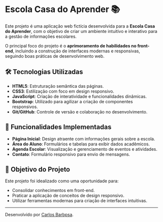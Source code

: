# Escola Casa do Aprender 📚

Este projeto é uma aplicação web fictícia desenvolvida para a **Escola Casa do Aprender**, com o objetivo de criar um ambiente intuitivo e interativo para a gestão de informações escolares. 

O principal foco do projeto é o **aprimoramento de habilidades no front-end**, incluindo a construção de interfaces modernas e responsivas, seguindo boas práticas de desenvolvimento web.

## 🛠️ Tecnologias Utilizadas

- **HTML5**: Estruturação semântica das páginas.
- **CSS3**: Estilização com foco em design responsivo.
- **JavaScript**: Criação de interatividade e funcionalidades dinâmicas.
- **Bootstrap**: Utilizado para agilizar a criação de componentes responsivos.
- **Git/GitHub**: Controle de versão e colaboração no desenvolvimento.

## 🎯 Funcionalidades Implementadas

- **Página Inicial**: Design atraente com informações gerais sobre a escola.
- **Área do Aluno**: Formulários e tabelas para exibir dados acadêmicos.
- **Agenda Escolar**: Visualização e gerenciamento de eventos e atividades.
- **Contato**: Formulário responsivo para envio de mensagens.

## 🚀 Objetivo do Projeto

Este projeto foi idealizado como uma oportunidade para:
- Consolidar conhecimentos em front-end.
- Praticar a aplicação de conceitos de design responsivo.
- Utilizar ferramentas modernas para criação de interfaces intuitivas.

---

Desenvolvido por [Carlos Barbpsa](https://github.com/carlosqbarbosa).
